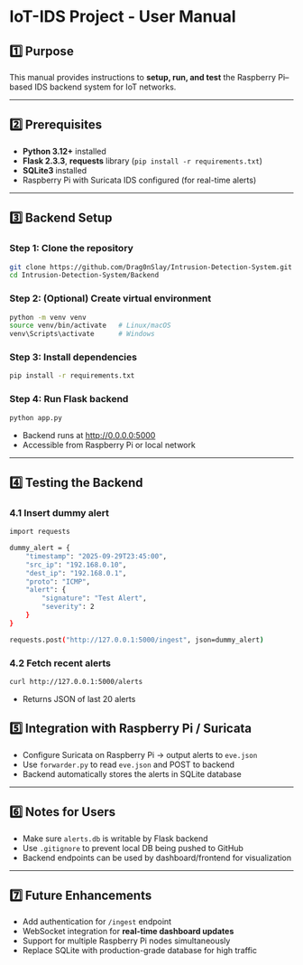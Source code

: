 # IoT-IDS Project - User Manual

## 1️⃣ Purpose
This manual provides instructions to **setup, run, and test** the Raspberry Pi–based IDS backend system for IoT networks.

---

## 2️⃣ Prerequisites

- **Python 3.12+** installed  
- **Flask 2.3.3**, **requests** library (`pip install -r requirements.txt`)  
- **SQLite3** installed  
- Raspberry Pi with Suricata IDS configured (for real-time alerts)  

---

## 3️⃣ Backend Setup

### Step 1: Clone the repository
```bash
git clone https://github.com/Drag0nSlay/Intrusion-Detection-System.git
cd Intrusion-Detection-System/Backend
```
### Step 2: (Optional) Create virtual environment
```bash
python -m venv venv
source venv/bin/activate   # Linux/macOS
venv\Scripts\activate      # Windows
```
### Step 3: Install dependencies
```bash
pip install -r requirements.txt
```
### Step 4: Run Flask backend
```bash
python app.py
```
- Backend runs at http://0.0.0.0:5000
- Accessible from Raspberry Pi or local network
---

## 4️⃣ Testing the Backend
<h3>4.1 Insert dummy alert</h3>

```bash
import requests

dummy_alert = {
    "timestamp": "2025-09-29T23:45:00",
    "src_ip": "192.168.0.10",
    "dest_ip": "192.168.0.1",
    "proto": "ICMP",
    "alert": {
        "signature": "Test Alert",
        "severity": 2
    }
}

requests.post("http://127.0.0.1:5000/ingest", json=dummy_alert)
```

<h3>4.2 Fetch recent alerts</h3>

```bash
curl http://127.0.0.1:5000/alerts
```
- Returns JSON of last 20 alerts

## 5️⃣ Integration with Raspberry Pi / Suricata

- Configure Suricata on Raspberry Pi → output alerts to ```eve.json```
- Use ```forwarder.py``` to read ```eve.json``` and POST to backend
- Backend automatically stores the alerts in SQLite database
---

## 6️⃣ Notes for Users

- Make sure ```alerts.db``` is writable by Flask backend
- Use ```.gitignore``` to prevent local DB being pushed to GitHub
- Backend endpoints can be used by dashboard/frontend for visualization
---

## 7️⃣ Future Enhancements

- Add authentication for ```/ingest``` endpoint
- WebSocket integration for **real-time dashboard updates**
- Support for multiple Raspberry Pi nodes simultaneously
- Replace SQLite with production-grade database for high traffic
